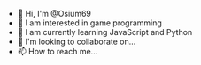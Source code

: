 - 👋 Hi, I'm @Osium69
- 👀 I am interested in game programming
- 🌱 I am currently learning JavaScript and Python
- 💞️ I'm looking to collaborate on...
- 📫 How to reach me...

<!---
Osium69/Osium69 is a ✨ special ✨ repository because its `README.md` (this file) appears on your GitHub profile.
You can click the Preview link to review your changes.
--->
